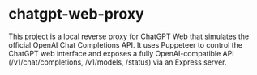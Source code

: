 # chatgpt-web-proxy
This project is a local reverse proxy for ChatGPT Web that simulates the official OpenAI Chat Completions API. It uses Puppeteer to control the ChatGPT web interface and exposes a fully OpenAI-compatible API (/v1/chat/completions, /v1/models, /status) via an Express server.
